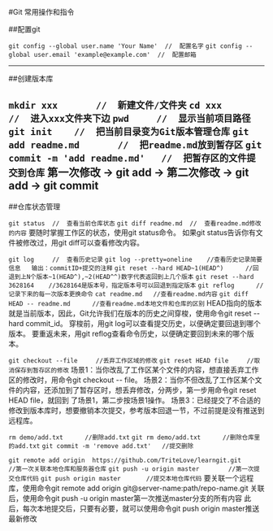#Git 常用操作和指令


##配置git

```git config --global user.name 'Your Name'  //  配置名字```
```git config --global user.email 'example@example.com'  //  配置邮箱```

---
##创建版本库

```mkdir xxx       //  新建文件/文件夹```
```cd xxx       //  进入xxx文件夹下边```
```pwd     //  显示当前项目路径```
```git init    //  把当前目录变为Git版本管理仓库```
```git add readme.md       //  把readme.md放到暂存区```
```git commit -m 'add readme.md'   //  把暂存区的文件提交到仓库```
第一次修改 -> git add -> 第二次修改 -> git add -> git commit
---
##仓库状态管理

```git status  //  查看当前仓库状态```
```git diff readme.md  //  查看readme.md修改的内容```
要随时掌握工作区的状态，使用git status命令。
如果git status告诉你有文件被修改过，用git diff可以查看修改内容。
    
```git log     //  查看历史记录```
```git log --pretty=oneline    //查看历史记录简要信息   输出：commitID+提交的注释```
```git reset --hard HEAD~1(HEAD^)      //回退到上N个版本~1(HEAD^),~2(HEAD^^)数字代表返回到上几个版本```
```git reset --hard 3628164    //3628164是版本号，指定版本号可以回退到指定版本```
```git reflog      //记录下来的每一次版本更换命令```
```cat readme.md   //查看readme.md内容```
```git diff HEAD -- readme.md      //查看readme.md本地文件和仓库的区别```
HEAD指向的版本就是当前版本，因此，Git允许我们在版本的历史之间穿梭，使用命令git reset --hard commit_id。
穿梭前，用git log可以查看提交历史，以便确定要回退到哪个版本。
要重返未来，用git reflog查看命令历史，以便确定要回到未来的哪个版本。

```git checkout --file     //丢弃工作区域的修改```
```git reset HEAD file     //取消保存到暂存区的修改```
场景1：当你改乱了工作区某个文件的内容，想直接丢弃工作区的修改时，用命令git checkout -- file。
场景2：当你不但改乱了工作区某个文件的内容，还添加到了暂存区时，想丢弃修改，分两步，第一步用命令git reset HEAD file，就回到     了场景1，第二步按场景1操作。
场景3：已经提交了不合适的修改到版本库时，想要撤销本次提交，参考版本回退一节，不过前提是没有推送到远程库。

```rm demo/add.txt      //删除add.txt```
```git rm demo/add.txt      //删除仓库里的add.txt```
```git commit -m 'remove add.txt'   //提交删除```

```git remote add origin  https://github.com/TriteLove/learngit.git     //第一次关联本地仓库和服务器仓库```
```git push -u origin master        //第一次提交仓库代码```
```git push origin master       //提交本地仓库代码```
要关联一个远程库，使用命令git remote add origin git@server-name:path/repo-name.git
关联后，使用命令git push -u origin master第一次推送master分支的所有内容
此后，每次本地提交后，只要有必要，就可以使用命令git push origin master推送最新修改
